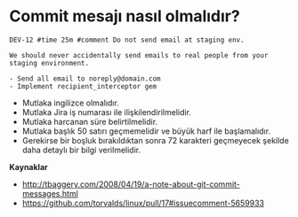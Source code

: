 # Commit mesajı nasıl olmalıdır?

```
DEV-12 #time 25m #comment Do not send email at staging env.

We should never accidentally send emails to real people from your
staging environment.

- Send all email to noreply@domain.com
- Implement recipient_interceptor gem

```

* Mutlaka ingilizce olmalıdır.
* Mutlaka Jira iş numarası ile ilişkilendirilmelidir.
* Mutlaka harcanan süre belirtilmelidir.
* Mutlaka başlık 50 satırı geçmemelidir ve büyük harf ile başlamalıdır.
* Gerekirse bir boşluk bırakıldıktan sonra 72 karakteri geçmeyecek şekilde daha detaylı bir bilgi verilmelidir.

**Kaynaklar**

* http://tbaggery.com/2008/04/19/a-note-about-git-commit-messages.html
* https://github.com/torvalds/linux/pull/17#issuecomment-5659933
